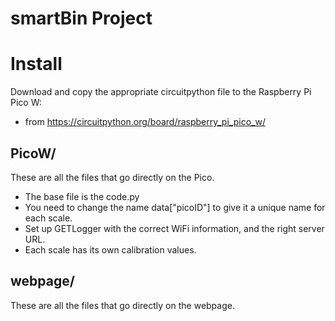 # smartBin Project

# Install
Download and copy the appropriate circuitpython file to the Raspberry Pi Pico  W:
* from https://circuitpython.org/board/raspberry_pi_pico_w/

## PicoW/
These are all the files that go directly on the Pico. 
* The base file is the code.py
* You need to change the name data["picoID"] to give it a unique name for each scale.
* Set up GETLogger with the correct WiFi information, and the right server URL.
* Each scale has its own calibration values.

## webpage/ 
These are all the files that go directly on the webpage.

